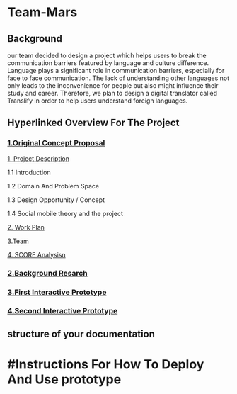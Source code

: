 # Team-Mars

## Background 

our team decided to design a project which helps users to break the communication barriers featured by language and culture difference. Language plays a significant role in communication barriers, especially for face to face communication. The lack of understanding other languages not only leads to the inconvenience for people but also might influence their study and career. Therefore, we plan to design a digital translator called Translify in order to help users understand foreign languages. 


## Hyperlinked Overview For The Project

### [1.Original Concept Proposal](https://github.com/deco3500-2018/Team-Mars/wiki/1.Original-Concept-Proposal)

[1. Project Description](https://github.com/deco3500-2018/Team-Mars/wiki/1.Original-Concept-Proposal#1-project-description)

1.1 Introduction

1.2 Domain And Problem Space

1.3 Design Opportunity / Concept

1.4 Social mobile theory and the project

[2. Work Plan](https://github.com/deco3500-2018/Team-Mars/wiki/1.Original-Concept-Proposal#2--work-plan)

[3.Team](https://github.com/deco3500-2018/Team-Mars/wiki/1.Original-Concept-Proposal#3team)

[4. SCORE Analysisn](https://github.com/deco3500-2018/Team-Mars/wiki/1.Original-Concept-Proposal#4-score-analysisn)



### [2.Background Resarch](https://github.com/deco3500-2018/Team-Mars/wiki/2.Background-Resarch)

[]()

[]()

[]()

[]()

[]()

### [3.First Interactive Prototype](https://github.com/deco3500-2018/Team-Mars/wiki/3.First-Interactive-Prototype)

### [4.Second Interactive Prototype](https://github.com/deco3500-2018/Team-Mars/wiki/4.Second-Interactive-Prototype)

## structure of your documentation


# #Instructions For How To Deploy And Use prototype


